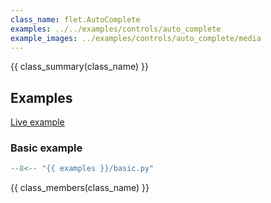 ```yaml
---
class_name: flet.AutoComplete
examples: ../../examples/controls/auto_complete
example_images: ../examples/controls/auto_complete/media
---
```


{{ class_summary(class_name) }}

## Examples

[Live example](https://flet-controls-gallery.fly.dev/input/autocomplete)

### Basic example

```python
--8<-- "{{ examples }}/basic.py"
```


{{ class_members(class_name) }}
